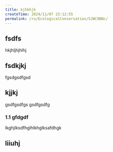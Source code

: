 ```yaml
---
title: kjhkhjk
createTime: 2024/11/07 23:12:55
permalink: /ru/EcologicalConservation/SJWC9BNc/
---
```



## fsdfs
hkjhljhjhlhj
## fsdkjkj

fgsdgsdfgsd

## kjjkj

gsdfgsdfgs
gsdfgsdfg

### 1.1 gfdgdf


lkghjlksdfhglhlkhglksafdhgk

## liiuhj




